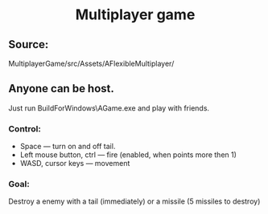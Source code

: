 <h1 align="center">Multiplayer game</h1>

## Source:
MultiplayerGame/src/Assets/AFlexibleMultiplayer/

## Anyone can be host. 
Just run BuildForWindows\AGame.exe and play with friends.

### Control:
* Space — turn on and off tail. 
* Left mouse button, ctrl — fire (enabled, when points more then 1)
* WASD, cursor keys — movement

### Goal:
Destroy a enemy with a tail (immediately) or a missile (5 missiles to destroy)
